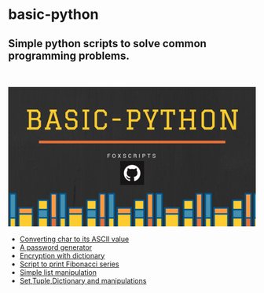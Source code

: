 # basic-python

<h2>Simple python scripts to solve common programming problems.</h2>

<br/><br/>
![basic---python](https://github.com/foxscripts/basic-python/blob/master/%23basic-python.png)


<ul>
  <li><a href="ascii.py">Converting char to its ASCII value</a></li>
  <li><a href="passgen.py">A password generator</a></li>
  <li><a href="encryptdict.py">Encryption with dictionary</a></li>
  <li><a href="fibonacci.py">Script to print Fibonacci series</a></li>
  <li><a href="list.py">Simple list manipulation</a></li>
  <li><a href="setstuplesdict.py">Set,Tuple,Dictionary and manipulations</a></li>
</ul>
